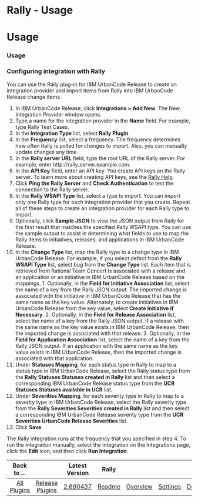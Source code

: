 
Rally - Usage
=============

# Usage



### Usage




 


### Configuring integration with Rally


You can use the Rally plug-in for IBM UrbanCode Release to 
create an integration provider and import items from Rally into IBM UrbanCode Release change items.


1. In IBM 
UrbanCode Release, click **Integrations > Add New**. The New Integration Provider window opens.
2. Type a name for the 
integration provider in the **Name** field. For example, type Rally Test Cases.
3. In the **Integration Type** list, 
select **Rally Plugin**.
4. In the **Frequency** list, select a frequency. The frequency determines how often Rally is 
polled for changes to import. Also, you can manually update changes any time.
5. In the **Rally server URL** field, type
 the root URL of the Rally server. For example, enter http://rally\_server.example.com.
6. In the **API Key** field, 
enter an API key. You create API keys on the Rally server. To learn more about creating API keys, see the [Rally 
Help](https://help.rallydev.com/ "Rally Help").
7. Click **Ping the Rally Server** and **Check Authentication** to test 
the connection to the Rally server.
8. In the **Rally WSAPI Type** list, select a type to import. You can import only 
one Rally type for each integration provider that you create. Repeat all of these steps to create an integration 
provider for each Rally type to import.
9. Optionally, click **Sample JSON** to view the JSON output from Rally for the 
first result that matches the specified Rally WSAPI type. You can use the sample output to assist in determining what 
fields to use to map the Rally items to initiatives, releases, and applications in IBM UrbanCode Release.
10. In the 
**Change Type** list, map the Rally type to a change type in IBM UrbanCode Release. For example, if you select defect 
from the **Rally WSAPI Type** list, select bug from the **Change Type** list. Each item that is retrieved from Rational 
Team Concert is associated with a release and an application or an initiative in IBM UrbanCode Release based on the 
mappings.
        1. Optionally, in the **Field for Initiative Association** list, select the name of a key from the 
Rally JSON output. The imported change is associated with the initiative in IBM UrbanCode Release that has the same name
 as the key value. Alternately, to create initiatives in IBM UrbanCode Release from the key value, select **Create 
Initiative if Necessary**.
        2. Optionally, in the **Field for Release Association** list, select the name of a 
key from the Rally JSON output. If a release with the same name as the key value exists in IBM UrbanCode Release, then 
the imported change is associated with that release.
        3. Optionally, in the **Field for Application Association**
 list, select the name of a key from the Rally JSON output. If an application with the same name as the key value exists
 in IBM UrbanCode Release, then the imported change is associated with that application.
11. Under **Statuses Mapping**,
 for each status type in Rally to map to a status type in IBM UrbanCode Release, select the Rally status type from the 
**Rally Statuses Statuses created in Rally** list and then select a corresponding IBM UrbanCode Release status type from
 the
**UCR Statuses Statuses available in UCR** list.
12. Under **Severities Mapping**, for each severity type in Rally 
to map to a severity type in IBM UrbanCode Release, select the Rally severity type from the **Rally Severities 
Severities created in Rally** list and then select a corresponding IBM UrbanCode Release severity type from the **UCR 
Severities UrbanCode Release Severities** list.
13. Click **Save**.


The Rally integration runs at the frequency that 
you specified in step 4. To run the integration manually, select the integration on the Integrations page, click the 
**Edit** icon, and then click **Run Integration**.




|Back to ...||Latest Version|Rally ||||
| :---: | :---: | :---: | :---: | :---: | :---: | :---: |
|[All Plugins](../../index.md)|[Release Plugins](../README.md)|[2.690437](https://raw.githubusercontent.com/UrbanCode/IBM-UCR-PLUGINS/main/files/Rally/ucr-plugin-rally-2.690437.zip)|[Readme](README.md)|[Overview](overview.md)|[Settings](settings.md)|[Downloads](downloads.md)|
